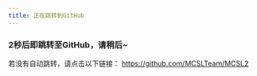```yaml
---
title: 正在跳转到GitHub
---  
```

<head><meta http-equiv="refresh" content="2; url=https://github.com/MCSLTeam/MCSL2"></head>  

### 2秒后即跳转至GitHub，请稍后~  

若没有自动跳转，请点击以下链接：
<https://github.com/MCSLTeam/MCSL2>
